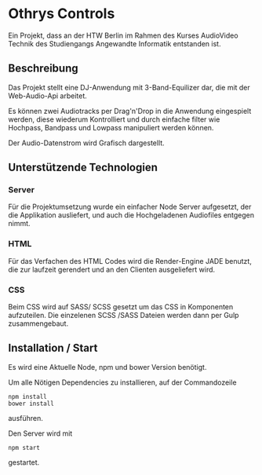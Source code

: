 # Othrys Controls

Ein Projekt, dass an der HTW Berlin im Rahmen des Kurses AudioVideo Technik des Studiengangs Angewandte Informatik entstanden ist.

## Beschreibung

Das Projekt stellt eine DJ-Anwendung  mit 3-Band-Equilizer dar, die mit der Web-Audio-Api arbeitet. 

Es können zwei Audiotracks per Drag'n'Drop in die Anwendung eingespielt werden, diese wiederum Kontrolliert und durch einfache
filter wie Hochpass, Bandpass und Lowpass manipuliert werden können.

Der Audio-Datenstrom wird Grafisch dargestellt.

## Unterstützende Technologien

### Server
Für die Projektumsetzung wurde ein einfacher Node Server aufgesetzt, der die Applikation ausliefert, und auch die Hochgeladenen Audiofiles entgegen nimmt.

### HTML
Für das Verfachen des HTML Codes wird die Render-Engine  JADE benutzt, die zur laufzeit gerendert und an den
Clienten ausgeliefert wird.

### CSS
Beim CSS wird auf SASS/ SCSS gesetzt um das CSS in Komponenten aufzuteilen.  Die einzelenen SCSS /SASS Dateien werden dann
per Gulp zusammengebaut.


## Installation / Start

Es wird eine Aktuelle Node, npm und bower Version benötigt.

Um alle Nötigen Dependencies zu installieren, auf der Commandozeile

    npm install
    bower install
    
ausführen.

Den Server wird mit

    npm start
    
gestartet.


    
